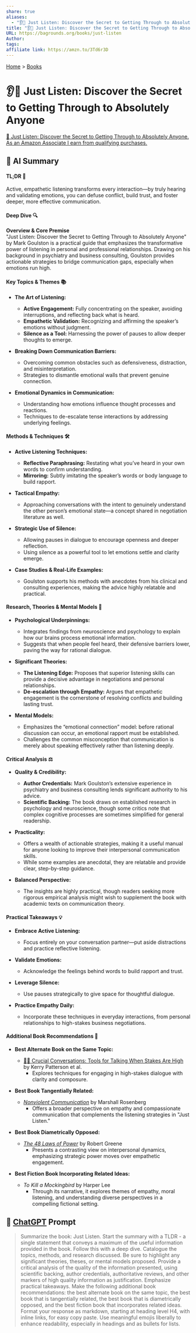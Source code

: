 ```yaml
---
share: true
aliases:
  - "👂🤫 Just Listen: Discover the Secret to Getting Through to Absolutely Anyone"
title: "👂🤫 Just Listen: Discover the Secret to Getting Through to Absolutely Anyone"
URL: https://bagrounds.org/books/just-listen
Author: 
tags: 
affiliate link: https://amzn.to/3Td6r3D
---
```

[Home](../index.md) > [Books](./index.md)  
# 👂🤫 Just Listen: Discover the Secret to Getting Through to Absolutely Anyone  
[🛒 Just Listen: Discover the Secret to Getting Through to Absolutely Anyone. As an Amazon Associate I earn from qualifying purchases.](https://amzn.to/3Td6r3D)  
  
## 🤖 AI Summary  
#### TL;DR 🚀  
Active, empathetic listening transforms every interaction—by truly hearing and validating emotions, you can defuse conflict, build trust, and foster deeper, more effective communication.  
  
#### Deep Dive 🔍  
**Overview & Core Premise**  
"Just Listen: Discover the Secret to Getting Through to Absolutely Anyone" by Mark Goulston is a practical guide that emphasizes the transformative power of listening in personal and professional relationships. Drawing on his background in psychiatry and business consulting, Goulston provides actionable strategies to bridge communication gaps, especially when emotions run high.  
  
#### Key Topics & Themes 📚  
- **The Art of Listening:**  
  - **Active Engagement:** Fully concentrating on the speaker, avoiding interruptions, and reflecting back what is heard.  
  - **Empathetic Validation:** Recognizing and affirming the speaker’s emotions without judgment.  
  - **Silence as a Tool:** Harnessing the power of pauses to allow deeper thoughts to emerge.  
  
- **Breaking Down Communication Barriers:**  
  - Overcoming common obstacles such as defensiveness, distraction, and misinterpretation.  
  - Strategies to dismantle emotional walls that prevent genuine connection.  
  
- **Emotional Dynamics in Communication:**  
  - Understanding how emotions influence thought processes and reactions.  
  - Techniques to de-escalate tense interactions by addressing underlying feelings.  
  
#### Methods & Techniques 🛠️  
- **Active Listening Techniques:**  
  - **Reflective Paraphrasing:** Restating what you’ve heard in your own words to confirm understanding.  
  - **Mirroring:** Subtly imitating the speaker’s words or body language to build rapport.  
  
- **Tactical Empathy:**  
  - Approaching conversations with the intent to genuinely understand the other person’s emotional state—a concept shared in negotiation literature as well.  
  
- **Strategic Use of Silence:**  
  - Allowing pauses in dialogue to encourage openness and deeper reflection.  
  - Using silence as a powerful tool to let emotions settle and clarity emerge.  
  
- **Case Studies & Real-Life Examples:**  
  - Goulston supports his methods with anecdotes from his clinical and consulting experiences, making the advice highly relatable and practical.  
  
#### Research, Theories & Mental Models 🧠  
- **Psychological Underpinnings:**  
  - Integrates findings from neuroscience and psychology to explain how our brains process emotional information.  
  - Suggests that when people feel heard, their defensive barriers lower, paving the way for rational dialogue.  
  
- **Significant Theories:**  
  - **The Listening Edge:** Proposes that superior listening skills can provide a decisive advantage in negotiations and personal relationships.  
  - **De-escalation through Empathy:** Argues that empathetic engagement is the cornerstone of resolving conflicts and building lasting trust.  
  
- **Mental Models:**  
  - Emphasizes the “emotional connection” model: before rational discussion can occur, an emotional rapport must be established.  
  - Challenges the common misconception that communication is merely about speaking effectively rather than listening deeply.  
  
#### Critical Analysis ⚖️  
- **Quality & Credibility:**  
  - **Author Credentials:** Mark Goulston’s extensive experience in psychiatry and business consulting lends significant authority to his advice.  
  - **Scientific Backing:** The book draws on established research in psychology and neuroscience, though some critics note that complex cognitive processes are sometimes simplified for general readership.  
  
- **Practicality:**  
  - Offers a wealth of actionable strategies, making it a useful manual for anyone looking to improve their interpersonal communication skills.  
  - While some examples are anecdotal, they are relatable and provide clear, step-by-step guidance.  
  
- **Balanced Perspective:**  
  - The insights are highly practical, though readers seeking more rigorous empirical analysis might wish to supplement the book with academic texts on communication theory.  
  
#### Practical Takeaways 💡  
- **Embrace Active Listening:**  
  - Focus entirely on your conversation partner—put aside distractions and practice reflective listening.  
  
- **Validate Emotions:**  
  - Acknowledge the feelings behind words to build rapport and trust.  
  
- **Leverage Silence:**  
  - Use pauses strategically to give space for thoughtful dialogue.  
  
- **Practice Empathy Daily:**  
  - Incorporate these techniques in everyday interactions, from personal relationships to high-stakes business negotiations.  
  
#### Additional Book Recommendations 📖  
- **Best Alternate Book on the Same Topic:**  
  - [🧰💬 Crucial Conversations: Tools for Talking When Stakes Are High](./crucial-conversations-tools-for-talking-when-stakes-are-high.md) by Kerry Patterson et al.  
    - Explores techniques for engaging in high-stakes dialogue with clarity and composure.  
  
- **Best Book Tangentially Related:**  
  - *[Nonviolent Communication](./nonviolent-communication.md)* by Marshall Rosenberg  
    - Offers a broader perspective on empathy and compassionate communication that complements the listening strategies in "Just Listen."  
  
- **Best Book Diametrically Opposed:**  
  - *[The 48 Laws of Power](./the-48-laws-of-power.md)* by Robert Greene  
    - Presents a contrasting view on interpersonal dynamics, emphasizing strategic power moves over empathetic engagement.  
  
- **Best Fiction Book Incorporating Related Ideas:**  
  - *To Kill a Mockingbird* by Harper Lee  
    - Through its narrative, it explores themes of empathy, moral listening, and understanding diverse perspectives in a compelling fictional setting.  
  
## 💬 [ChatGPT](https://chat.com) Prompt  
> Summarize the book: Just Listen. Start the summary with a TLDR - a single statement that conveys a maximum of the useful information provided in the book. Follow this with a deep dive. Catalogue the topics, methods, and research discussed. Be sure to highlight any significant theories, theses, or mental models proposed. Provide a critical analysis of the quality of the information presented, using scientific backing, author credentials, authoritative reviews, and other markers of high quality information as justification. Emphasize practical takeaways. Make the following additional book recommendations: the best alternate book on the same topic, the best book that is tangentially related, the best book that is diametrically opposed, and the best fiction book that incorporates related ideas. Format your response as markdown, starting at heading level H4, with inline links, for easy copy paste. Use meaningful emojis liberally to enhance readability, especially in headings and as bullets for lists.  
